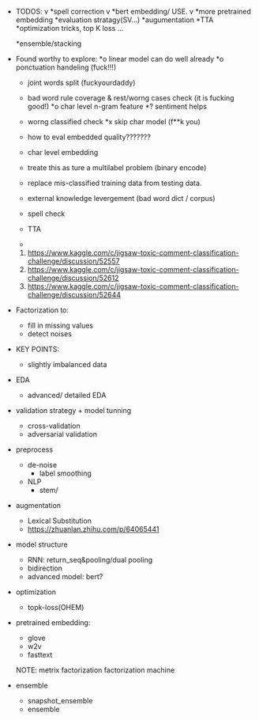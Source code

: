 

- TODOS:
    v *spell correction
    v *bert embedding/ USE.
    v *more pretrained embedding
    *evaluation stratagy(SV...)
    *augumentation
    *TTA
    *optimization tricks, top K loss ...
    
    *ensemble/stacking
    


- Found worthy to explore:
    *o linear model can do well already
    *o ponctuation handeling (fuck!!!)
    * joint words split (fuckyourdaddy)
    * bad word rule coverage & rest/worng cases check (it is fucking good!)
    *o char level n-gram feature 
    *? sentiment helps
    * worng classified check
    *x skip char model (f**k you)
    
    

    
    
    
    * how to eval embedded quality???????

    * char level embedding 
    * treate this as ture a multilabel problem (binary encode)
    * replace mis-classified training data from testing data.
    
    * external knowledge levergement (bad word dict / corpus)
    * spell check
    * TTA
    * 
    
    
    1. https://www.kaggle.com/c/jigsaw-toxic-comment-classification-challenge/discussion/52557
    2. https://www.kaggle.com/c/jigsaw-toxic-comment-classification-challenge/discussion/52612
    3. https://www.kaggle.com/c/jigsaw-toxic-comment-classification-challenge/discussion/52644
    
- Factorization to:
    * fill in missing values
    * detect noises
    
- KEY POINTS:
    * slightly imbalanced data
    
- EDA
    * advanced/ detailed EDA
- validation strategy + model tunning
    * cross-validation
    * adversarial validation
- preprocess
    * de-noise
        * label smoothing
    * NLP
        * stem/ 
- augmentation
    * Lexical Substitution
    * https://zhuanlan.zhihu.com/p/64065441
- model structure 
    * RNN: return_seq&pooling/dual pooling
    * bidirection
    * advanced model: bert?
- optimization
    * topk-loss(OHEM)
- pretrained embedding: 
    * glove
    * w2v
    * fasttext
    
  NOTE: metrix factorization
        factorization machine
  
- ensemble
    * snapshot_ensemble
    * ensemble


